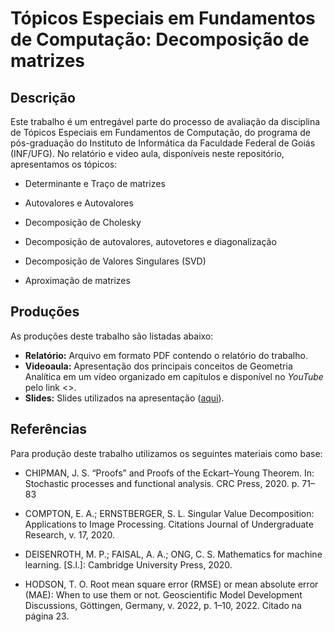 # Tópicos Especiais em Fundamentos de Computação: Decomposição de matrizes

## Descrição

Este trabalho é um entregável parte do processo de avaliação da disciplina de Tópicos Especiais em Fundamentos de Computação, do programa de pós-graduação do Instituto de Informática da Faculdade Federal de Goiás (INF/UFG). No relatório e video aula, disponíveis neste repositório, apresentamos os tópicos:

* Determinante e Traço de matrizes

* Autovalores e Autovalores

* Decomposição de Cholesky

* Decomposição de autovalores, autovetores e diagonalização

* Decomposição de Valores Singulares (SVD)

* Aproximação de matrizes

## Produções

As produções deste trabalho são listadas abaixo:

* **Relatório:** Arquivo em formato PDF contendo o relatório do trabalho.
* **Videoaula:** Apresentação dos principais conceitos de Geometria Analítica em um vídeo organizado em capítulos e disponível no *YouTube* pelo link <<LINK>>.
* **Slides:** Slides utilizados na apresentação ([aqui](slides.pdf)).

## Referências

Para produção deste trabalho utilizamos os seguintes materiais como base:

* CHIPMAN, J. S. “Proofs” and Proofs of the Eckart–Young Theorem. In: Stochastic processes
and functional analysis. CRC Press, 2020. p. 71–83

* COMPTON, E. A.; ERNSTBERGER, S. L. Singular Value Decomposition: Applications to
Image Processing. Citations Journal of Undergraduate Research, v. 17, 2020.

* DEISENROTH, M. P.; FAISAL, A. A.; ONG, C. S. Mathematics for machine learning. [S.l.]:
Cambridge University Press, 2020.

* HODSON, T. O. Root mean square error (RMSE) or mean absolute error (MAE): When to use
them or not. Geoscientific Model Development Discussions, Göttingen, Germany, v. 2022, p.
1–10, 2022. Citado na página 23.
